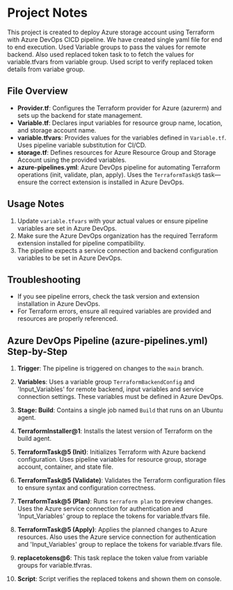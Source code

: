 # Project Notes

This project is created to deploy Azure storage account using Terraform with Azure DevOps CICD pipeline. We have created single yaml file for end to end execution.
Used Variable groups to pass the values for remote backend. Also used replaced token task to to fetch the values for variable.tfvars from variable group. Used script to verify replaced token details from variabe group.

## File Overview

- **Provider.tf**: Configures the Terraform provider for Azure (azurerm) and sets up the backend for state management.
- **Variable.tf**: Declares input variables for resource group name, location, and storage account name.
- **variable.tfvars**: Provides values for the variables defined in `Variable.tf`. Uses pipeline variable substitution for CI/CD.
- **storage.tf**: Defines resources for Azure Resource Group and Storage Account using the provided variables.
- **azure-pipelines.yml**: Azure DevOps pipeline for automating Terraform operations (init, validate, plan, apply). Uses the `TerraformTask@5` task—ensure the correct extension is installed in Azure DevOps.

## Usage Notes

1. Update `variable.tfvars` with your actual values or ensure pipeline variables are set in Azure DevOps.
2. Make sure the Azure DevOps organization has the required Terraform extension installed for pipeline compatibility.
3. The pipeline expects a service connection and backend configuration variables to be set in Azure DevOps.

## Troubleshooting

- If you see pipeline errors, check the task version and extension installation in Azure DevOps.
- For Terraform errors, ensure all required variables are provided and resources are properly referenced.
  

## Azure DevOps Pipeline (azure-pipelines.yml) Step-by-Step

1. **Trigger**: The pipeline is triggered on changes to the `main` branch.

2. **Variables**: Uses a variable group `TerraformBackendConfig` and 'Input_Variables' for remote backend, input variables and service connection settings. These variables must be defined in Azure DevOps.

3. **Stage: Build**: Contains a single job named `Build` that runs on an Ubuntu agent.

4. **TerraformInstaller@1**: Installs the latest version of Terraform on the build agent.

5. **TerraformTask@5 (Init)**: Initializes Terraform with Azure backend configuration. Uses pipeline variables for resource group, storage account, container, and state file.

6. **TerraformTask@5 (Validate)**: Validates the Terraform configuration files to ensure syntax and configuration correctness.

7. **TerraformTask@5 (Plan)**: Runs `terraform plan` to preview changes. Uses the Azure service connection for authentication and 'Input_Variables' group to replace the tokens for variable.tfvars file.

8. **TerraformTask@5 (Apply)**: Applies the planned changes to Azure resources. Also uses the Azure service connection for authentication and 'Input_Variables' group to replace the tokens for variable.tfvars file.

9. **replacetokens@6**: This task replace the token value from variable groups for variable.tfvras.

8. **Script**: Script verifies the replaced tokens and shown them on console.


